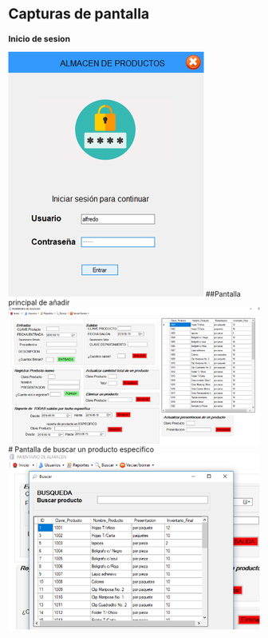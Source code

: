 # Capturas de pantalla
### Inicio de sesion
<img src="capturas de pantalla/login.png">
##Pantalla principal de añadir
<img src="capturas de pantalla/mainpage.png">
# Pantalla de buscar un producto especifico
<img src="capturas de pantalla/searchpage.png">
